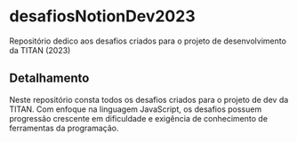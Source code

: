 # desafiosNotionDev2023
Repositório dedico aos desafios criados para o projeto de desenvolvimento da TITAN (2023)
## Detalhamento
Neste repositório consta todos os desafios criados para o projeto de dev da TITAN. Com enfoque na linguagem JavaScript, os desafios possuem progressão crescente em dificuldade e exigência de conhecimento de ferramentas da programação.  
